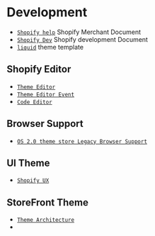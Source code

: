 # Development

* [` Shopify help `](https://help.shopify.com/en) Shopify Merchant Document
* [` Shopify Dev `](https://shopify.dev/) Shopify development Document
* [` liquid `](https://shopify.github.io/liquid/) theme template

## Shopify Editor

* [` Theme Editor `](https://shopify.dev/themes/tools/online-editor)
* [` Theme Editor Event `](https://shopify.dev/themes/architecture/sections/integrate-sections-with-the-theme-editor)
* [` Code Editor `](https://shopify.dev/themes/tools/code-editor)

## Browser Support

* [` OS 2.0 theme store Legacy Browser Support `](https://www.shopify.com/partners/blog/legacy-browser-support?itcat=partner_blog&itterm=shopify_online_store)

## UI Theme

* [` Shopify UX `](https://ux.shopify.com/next-generation-theme-design-5aae94f6d44c)

## StoreFront Theme

* [` Theme Architecture `](https://shopify.dev/themes/architecture)
* 
